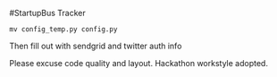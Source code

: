 #StartupBus Tracker

```
mv config_temp.py config.py
```

Then fill out with sendgrid and twitter auth info

Please excuse code quality and layout. Hackathon workstyle adopted.
